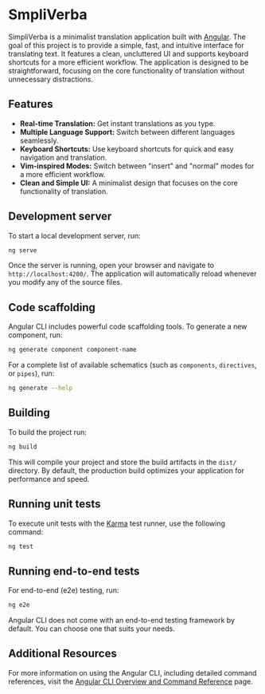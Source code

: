 # SmpliVerba

SimpliVerba is a minimalist translation application built with [Angular](https://angular.dev/). The goal of this project is to provide a simple, fast, and intuitive interface for translating text. It features a clean, uncluttered UI and supports keyboard shortcuts for a more efficient workflow. The application is designed to be straightforward, focusing on the core functionality of translation without unnecessary distractions.

## Features

- **Real-time Translation:** Get instant translations as you type.
- **Multiple Language Support:** Switch between different languages seamlessly.
- **Keyboard Shortcuts:** Use keyboard shortcuts for quick and easy navigation and translation.
- **Vim-inspired Modes:** Switch between "insert" and "normal" modes for a more efficient workflow.
- **Clean and Simple UI:** A minimalist design that focuses on the core functionality of translation.

## Development server

To start a local development server, run:

```bash
ng serve
```

Once the server is running, open your browser and navigate to `http://localhost:4200/`. The application will automatically reload whenever you modify any of the source files.

## Code scaffolding

Angular CLI includes powerful code scaffolding tools. To generate a new component, run:

```bash
ng generate component component-name
```

For a complete list of available schematics (such as `components`, `directives`, or `pipes`), run:

```bash
ng generate --help
```

## Building

To build the project run:

```bash
ng build
```

This will compile your project and store the build artifacts in the `dist/` directory. By default, the production build optimizes your application for performance and speed.

## Running unit tests

To execute unit tests with the [Karma](https://karma-runner.github.io) test runner, use the following command:

```bash
ng test
```

## Running end-to-end tests

For end-to-end (e2e) testing, run:

```bash
ng e2e
```

Angular CLI does not come with an end-to-end testing framework by default. You can choose one that suits your needs.

## Additional Resources

For more information on using the Angular CLI, including detailed command references, visit the [Angular CLI Overview and Command Reference](https://angular.dev/tools/cli) page.
